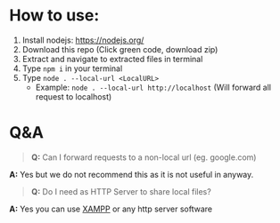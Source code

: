 # How to use:
1. Install nodejs: https://nodejs.org/
2. Download this repo (Click green code, download zip)
3. Extract and navigate to extracted files in terminal
4. Type `npm i` in your terminal
5. Type `node . --local-url <LocalURL>`
   - Example: `node . --local-url http://localhost` (Will forward all request to localhost)

# Q&A

> **Q:** Can I forward requests to a non-local url (eg. google.com)

**A:** Yes but we do not recommend this as it is not useful in anyway.

> **Q:** Do I need as HTTP Server to share local files?

**A:** Yes you can use [XAMPP](https://www.apachefriends.org/download.html) or any http server software